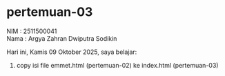 # pertemuan-03

NIM : 2511500041<br>
Nama : Argya Zahran Dwiputra Sodikin<br>

Hari ini, Kamis 09 Oktober 2025, saya belajar:
<ol> 
  <li>copy isi file emmet.html (pertemuan-02) ke index.html (pertemuan-03)</li>
</ol>